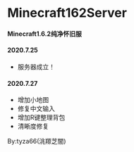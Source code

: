 # Minecraft162Server
#### Minecraft1.6.2纯净怀旧服

#### 2020.7.25
- 服务器成立！

#### 2020.7.27
- 增加小地图
- 修复中文输入
- 增加R键整理背包
- 清晰度修复

By:tyza66(洮羱芝闇)
